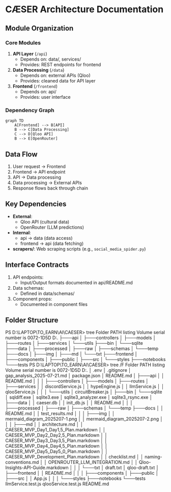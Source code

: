 # CÆSER Architecture Documentation

## Module Organization

### Core Modules
1. **API Layer** (`/api`)
   - Depends on: data/, services/
   - Provides: REST endpoints for frontend
2. **Data Processing** (`/data`)
   - Depends on: external APIs (Qloo)
   - Provides: cleaned data for API layer
3. **Frontend** (`/frontend`)
   - Depends on: api/
   - Provides: user interface

### Dependency Graph
```mermaid
graph TD
    A[Frontend] --> B[API]
    B --> C[Data Processing]
    C --> D[Qloo API]
    B --> E[OpenRouter]
```

## Data Flow
1. User request → Frontend
2. Frontend → API endpoint
3. API → Data processing
4. Data processing → External APIs
5. Response flows back through chain

## Key Dependencies
- **External**:
  - Qloo API (cultural data)
  - OpenRouter (LLM predictions)
- **Internal**:
  - api → data (data access)
  - frontend → api (data fetching)
- **scrapers/**: Web scraping scripts (e.g., `social_media_spider.py`)

## Interface Contracts
1. API endpoints:
   - Input/Output formats documented in api/README.md
2. Data schemas:
   - Defined in data/schemas/
3. Component props:
   - Documented in component files

## Folder Structure

PS D:\LAPTOP\TO_EARN\AI\CAESER> tree
Folder PATH listing
Volume serial number is 0072-1D5D
D:.
├───api
│   ├───controllers
│   ├───models
│   ├───routes
│   ├───services
│   └───utils
├───bin
│   └───sqlite
├───data
│   ├───processed
│   ├───raw
│   ├───schemas
│   └───temp
├───docs
│   ├───img
│   ├───md
│   └───txt
├───frontend
│   ├───components
│   ├───public
│   ├───src
│   └───styles
├───notebooks
└───tests
PS D:\LAPTOP\TO_EARN\AI\CAESER> tree /F
Folder PATH listing
Volume serial number is 0072-1D5D
D:.
│   .env
│   .gitignore
│   gap_analysis_2025-07-21.md
│   package.json
│   README.md
│
├───api
│   │   README.md
│   │
│   ├───controllers
│   ├───models
│   ├───routes
│   ├───services
│   │       discordService.js
│   │       hypeEngine.js
│   │       llmService.js
│   │       qlooService.js
│   │
│   └───utils
│           circuitBreaker.js
│
├───bin
│   └───sqlite
│           sqldiff.exe
│           sqlite3.exe
│           sqlite3_analyzer.exe
│           sqlite3_rsync.exe
│
├───data
│   │   caeser.db
│   │   init_db.js
│   │   README.md
│   │
│   ├───processed
│   ├───raw
│   ├───schemas
│   └───temp
├───docs
│   │   README.md
│   │   test_results.md
│   │
│   ├───img
│   │       mermaid_diagram_2025207-1.png
│   │       mermaid_diagram_2025207-2.png
│   │
│   ├───md
│   │       architecture.md
│   │       CAESER_MVP_Day1_Day1,5_Plan.markdown
│   │       CAESER_MVP_Day2_Day2,5_Plan.markdown
│   │       CAESER_MVP_Day3_Day3,5_Plan.markdown
│   │       CAESER_MVP_Day4_Day4,5_Plan.markdown
│   │       CAESER_MVP_Day5_Day5_0_Plan.markdown
│   │       CAESER_MVP_Development_Plan.markdown
│   │       checklist.md
│   │       naming-conventions.md
│   │       OPENROUTER_LLM_INTEGRATION.md
│   │       Qloo-Insights-API-Guide.markdown
│   │
│   └───txt
│           draft.txt
│           qloo-draft.txt
│
├───frontend
│   │   README.md
│   │
│   ├───components
│   ├───public
│   ├───src
│   │       App.js
│   │
│   └───styles
├───notebooks
└───tests
        llmService.test.js
        qlooService.test.js
        README.md
